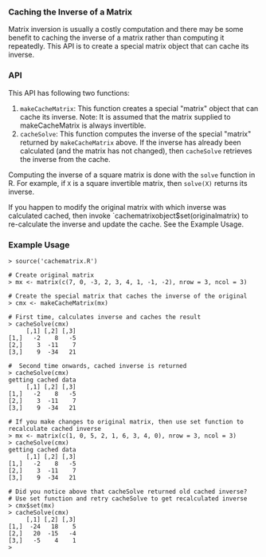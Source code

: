 ### Caching the Inverse of a Matrix

Matrix inversion is usually a costly computation and there may be some
benefit to caching the inverse of a matrix rather than computing it
repeatedly. This API is to create a special matrix object that can cache its
inverse.

### API

This API has following two functions:

1.  `makeCacheMatrix`: This function creates a special "matrix" object
    that can cache its inverse.  Note: It is assumed that the matrix
    supplied to makeCacheMatrix is always invertible.
2.  `cacheSolve`: This function computes the inverse of the special
    "matrix" returned by `makeCacheMatrix` above. If the inverse has
    already been calculated (and the matrix has not changed), then
    `cacheSolve` retrieves the inverse from the cache.

Computing the inverse of a square matrix is done with the `solve`
function in R. For example, if `X` is a square invertible matrix, then
`solve(X)` returns its inverse.

If you happen to modify the original matrix with which inverse was calculated
cached, then invoke `cachematrixobject$set(originalmatrix) to re-calculate
the inverse and update the cache. See the Example Usage.

### Example Usage

```
> source('cachematrix.R')

# Create original matrix
> mx <- matrix(c(7, 0, -3, 2, 3, 4, 1, -1, -2), nrow = 3, ncol = 3)

# Create the special matrix that caches the inverse of the original
> cmx <- makeCacheMatrix(mx)

# First time, calculates inverse and caches the result
> cacheSolve(cmx)
     [,1] [,2] [,3]
[1,]   -2    8   -5
[2,]    3  -11    7
[3,]    9  -34   21

#  Second time onwards, cached inverse is returned
> cacheSolve(cmx)
getting cached data
     [,1] [,2] [,3]
[1,]   -2    8   -5
[2,]    3  -11    7
[3,]    9  -34   21

# If you make changes to original matrix, then use set function to recalculate cached inverse
> mx <- matrix(c(1, 0, 5, 2, 1, 6, 3, 4, 0), nrow = 3, ncol = 3)
> cacheSolve(cmx)
getting cached data
     [,1] [,2] [,3]
[1,]   -2    8   -5
[2,]    3  -11    7
[3,]    9  -34   21

# Did you notice above that cacheSolve returned old cached inverse?
# Use set function and retry cacheSolve to get recalculated inverse
> cmx$set(mx)
> cacheSolve(cmx)
     [,1] [,2] [,3]
[1,]  -24   18    5
[2,]   20  -15   -4
[3,]   -5    4    1
> 
```
